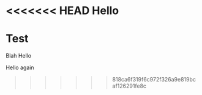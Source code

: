 <<<<<<< HEAD
Hello
=======
# Test
Blah
Hello

Hello again
>>>>>>> 818ca6f319f6c972f326a9e819bcaf126291fe8c
